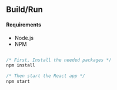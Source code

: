 ## Build/Run

#### Requirements

- Node.js
- NPM

```javascript

/* First, Install the needed packages */
npm install

/* Then start the React app */
npm start

```
